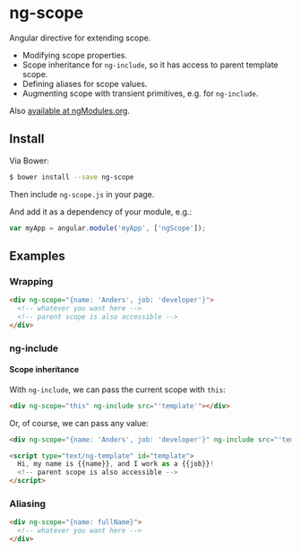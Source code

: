 ng-scope
========

Angular directive for extending scope.

- Modifying scope properties.
- Scope inheritance for `ng-include`, so it has access to parent template scope.
- Defining aliases for scope values.
- Augmenting scope with transient primitives, e.g. for `ng-include`.

Also [available at ngModules.org](http://ngmodules.org/modules/ng-scope).

## Install

Via Bower:

```sh
$ bower install --save ng-scope
```

Then include `ng-scope.js` in your page.

And add it as a dependency of your module, e.g.:

```js
var myApp = angular.module('myApp', ['ngScope']);
```

## Examples

### Wrapping

```html
<div ng-scope="{name: 'Anders', job: 'developer'}">
  <!-- whatever you want here -->
  <!-- parent scope is also accessible -->
</div>
```
### ng-include

#### Scope inheritance

With `ng-include`, we can pass the current scope with `this`:

```html
<div ng-scope="this" ng-include src="'template'"></div>
```

Or, of course, we can pass any value:

```html
<div ng-scope="{name: 'Anders', job: 'developer'}" ng-include src="'template'"></div>

<script type="text/ng-template" id="template">
  Hi, my name is {{name}}, and I work as a {{job}}!
  <!-- parent scope is also accessible -->
</script>
```

### Aliasing

```html
<div ng-scope="{name: fullName}">
  <!-- whatever you want here -->
</div>
```
